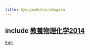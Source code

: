 ```yaml
---
title: KyouyouButsuriKagaku
---
```

include [教養物理化学2014](/教養物理化学2014)
----

[Edit](https://github.com/vitroid/vitroid.github.io/edit/master/MD/KyouyouButsuriKagaku.md)

